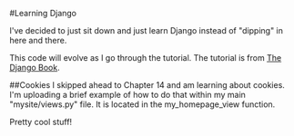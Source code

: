 #Learning Django

I've decided to just sit down and just learn Django instead of "dipping" in here and there.  

This code will evolve as I go through the tutorial.  The tutorial is from [The Django Book](http://www.djangobook.com/en/2.0/ "The Django Book").

##Cookies
I skipped ahead to Chapter 14 and am learning about cookies.  I'm uploading a brief example of how to do that within my main "mysite/views.py" file.  It is located in the my_homepage_view function.

Pretty cool stuff!